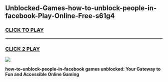 
## Unblocked-Games-how-to-unblock-people-in-facebook-Play-Online-Free-s61g4
<h3>
<a href="https://premium76.site?title=how-to-unblock-people-in-facebook&ref=26A">CLICK TO PLAY</a></h3>
<hr>

<h3>
<a href="https://premium76.site?title=how-to-unblock-people-in-facebook&ref=26A">CLICK 2 PLAY</a>
  
</h3>

<a href="https://premium76.site?title=how-to-unblock-people-in-facebook&ref=26A"><img src="https://clearcache.store/games.png"></a>


**how-to-unblock-people-in-facebook games unblocked: Your Gateway to Fun and Accessible Online Gaming**
